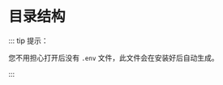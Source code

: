 # 目录结构

<!--
::: vue
. 
├── app (应用目录) 
│   ├── controller (控制器目录) 
│   ├── lang (语言配置目录) 
│   ├── middleware (中间件目录) 
│   ├── view (模版目录)
│   │   ├── common (模版公共文件目录)
│   │   ├── index (首页模版目录) 
│   │   ├── install (安装程序模版目录) 
│   │   ├── login_reg (用户登录注册页面模版目录)
│   │   └── User.php (用户后台模版目录) 
│   └── ...
├── config (系统配置目录) 
├── runtime (系统缓存目录) 
├── extend (扩展类库目录) 
├── .env.example (示例配置文件) 
├── .env (系统配置文件) 
├── .htaccess (伪静态文件) 
├── apache.htaccess (Apache伪静态规则文件) 
├── nginx.htaccess (Nginx伪静态规则文件) 
└── index.php (系统入口文件) 
:::
-->

::: tip 提示：

您不用担心打开后没有 `.env` 文件，此文件会在安装好后自动生成。

:::
